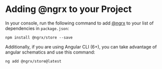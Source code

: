 # Adding @ngrx to your Project

In your console, run the following command to add [@ngrx](https://github.com/ngrx) to your list of dependencies in `package.json`:

```text
npm install @ngrx/store --save
```

Additionally, if you are using Angular CLI (6+), you can take advantage of angular schematics and use this command:

```text
ng add @ngrx/store@latest
```
